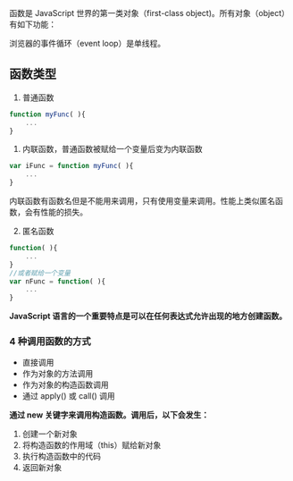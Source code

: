 函数是 JavaScript 世界的第一类对象（first-class object)。所有对象（object）有如下功能：

浏览器的事件循环（event loop）是单线程。

## 函数类型

1.  普通函数

```javascript
function myFunc( ){
	...
}
```

1.  内联函数，普通函数被赋给一个变量后变为内联函数

```javascript
var iFunc = function myFunc( ){
	...
}
```

内联函数有函数名但是不能用来调用，只有使用变量来调用。性能上类似匿名函数，会有性能的损失。

2.  匿名函数

```javascript
function( ){
	...
}
//或者赋给一个变量
var nFunc = function( ){
	...
}
```

**JavaScript 语言的一个重要特点是可以在任何表达式允许出现的地方创建函数。**

### 4 种调用函数的方式

- 直接调用
- 作为对象的方法调用
- 作为对象的构造函数调用
- 通过 apply() 或 call() 调用

**通过 new 关键字来调用构造函数。调用后，以下会发生：**

1.  创建一个新对象
2.  将构造函数的作用域（this）赋给新对象
3.  执行构造函数中的代码
4.  返回新对象
